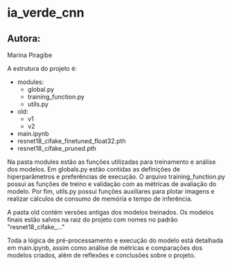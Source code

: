 # ia_verde_cnn

## Autora:
Marina Piragibe

A estrutura do projeto é:

- modules:
    - global.py
    - training_function.py
    - utils.py
- old:
    - v1
    - v2
- main.ipynb
- resnet18_cifake_finetuned_float32.pth
- resnet18_cifake_pruned.pth

Na pasta modules estão as funções utilizadas para treinamento e análise dos modelos. Em globals.py estão contidas as definições de hiperparâmetros e preferências de execução. O arquivo training_function.py possui as funções de treino e validação com as métricas de avaliação do modelo. Por fim, utils.py possui funções auxiliares para plotar imagens e realizar cálculos de consumo de memória e tempo de inferência.

A pasta old contém versões antigas dos modelos treinados. Os modelos finais estão salvos na raiz do projeto com nomes no padrão "resnet18_cifake_..."

Toda a lógica de pré-processamento e execução do modelo está detalhada em main.ipynb, assim como análise de métricas e comparações dos modelos criados, além de reflexões e conclusões sobre o projeto.

